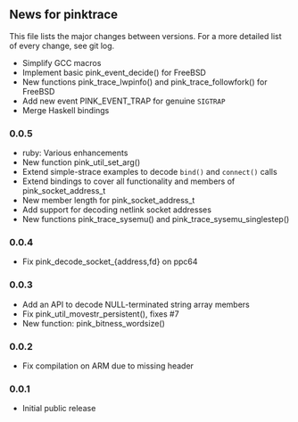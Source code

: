 ## News for pinktrace

This file lists the major changes between versions. For a more detailed list of
every change, see git log.

* Simplify GCC macros
* Implement basic pink\_event\_decide() for FreeBSD
* New functions pink\_trace\_lwpinfo() and pink\_trace\_followfork() for FreeBSD
* Add new event PINK\_EVENT\_TRAP for genuine `SIGTRAP`
* Merge Haskell bindings

### 0.0.5
* ruby: Various enhancements
* New function pink\_util\_set\_arg()
* Extend simple-strace examples to decode `bind()` and `connect()` calls
* Extend bindings to cover all functionality and members of pink\_socket\_address\_t
* New member length for pink\_socket\_address\_t
* Add support for decoding netlink socket addresses
* New functions pink\_trace\_sysemu() and pink\_trace\_sysemu\_singlestep()

### 0.0.4
* Fix pink\_decode\_socket\_{address,fd} on ppc64

### 0.0.3
* Add an API to decode NULL-terminated string array members
* Fix pink\_util\_movestr\_persistent(), fixes #7
* New function: pink\_bitness\_wordsize()

### 0.0.2
* Fix compilation on ARM due to missing header

### 0.0.1
* Initial public release
